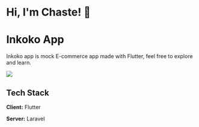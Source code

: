 # Hi, I'm Chaste! 👋

# Inkoko App

Inkoko app is mock E-commerce app made with Flutter, feel free to explore and learn.

![](https://github.com/chaste12/inkoko_app/blob/master/inkokoDemo.GIF)

## Tech Stack

**Client:** Flutter

**Server:** Laravel
